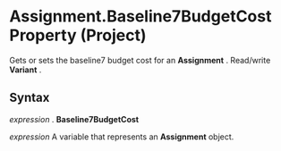 
# Assignment.Baseline7BudgetCost Property (Project)

Gets or sets the baseline7 budget cost for an  **Assignment** . Read/write **Variant** .


## Syntax

 _expression_ . **Baseline7BudgetCost**

 _expression_ A variable that represents an **Assignment** object.

